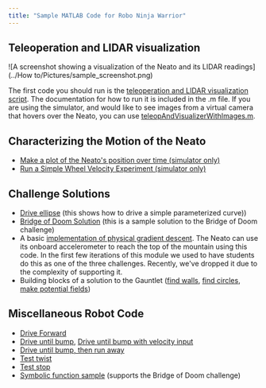 ```yaml
---
title: "Sample MATLAB Code for Robo Ninja Warrior"
---
```


## Teleoperation and LIDAR visualization

![A screenshot showing a visualization of the Neato and its LIDAR readings](../How to/Pictures/sample_screenshot.png)

The first code you should run is the [teleoperation and LIDAR visualization script](teleopAndVisualizer.md).  The documentation for how to run it is included in the .m file.  If you are using the simulator, and would like to see images from a virtual camera that hovers over the Neato, you can use [teleopAndVisualizerWithImages.m](teleopAndVisualizerWithImages.md).

## Characterizing the Motion of the Neato
* [Make a plot of the Neato's position over time (simulator only)](makeNeatoPositionPlot)
* [Run a Simple Wheel Velocity Experiment (simulator only)](runBasicWheelVelocityExperiment)


## Challenge Solutions

* [Drive ellipse](driveEllipse) (this shows how to drive a simple parameterized curve))
* [Bridge of Doom Solution](bridgeOfDoom) (this is a sample solution to the Bridge of Doom challenge)
* A basic [implementation of physical gradient descent](hillClimbing.m).  The Neato can use its onboard accelerometer to reach the top of the mountain using this code.  In the first few iterations of this module we used to have students do this as one of the three challenges.  Recently, we've dropped it due to the complexity of supporting it.
* Building blocks of a solution to the Gauntlet ([find walls](findWalls.m), [find circles](findCircles.m), [make potential fields](makePotentials.m))

## Miscellaneous Robot Code

* [Drive Forward](driveforward)
* [Drive until bump](driveUntilBump), [Drive until bump with velocity input](driveUntilBumpWithVelInput)
* [Drive until bump, then run away](driveUntilBumpThenRunAway)
* [Test twist](testTwist.m)
* [Test stop](testStop.m)
* [Symbolic function sample](symbolicFunExample.m) (supports the Bridge of Doom challenge)
